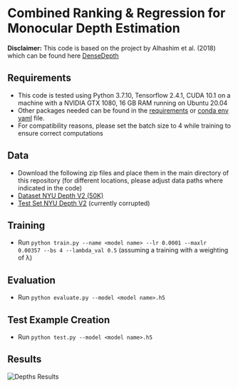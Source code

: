 # Combined Ranking & Regression for Monocular Depth Estimation

**Disclaimer:** This code is based on the project by Alhashim et al. (2018) which can be found here [DenseDepth](https://github.com/ialhashim/DenseDepth)

## Requirements
- This code is tested using Python 3.7.10, Tensorflow 2.4.1, CUDA 10.1 on a machine with a NVIDIA GTX 1080, 16 GB RAM running on Ubuntu 20.04
- Other packages needed can be found in the [requirements](https://git.uni-paderborn.de/dstecher/combined-ranking-and-regression-for-monocular-depth-esitmation/-/blob/master/requirements.txt) or [conda env yaml](https://git.uni-paderborn.de/dstecher/combined-ranking-and-regression-for-monocular-depth-esitmation/-/blob/master/combdepth.yml) file.
- For compatibility reasons, please set the batch size to 4 while training to ensure correct computations

## Data
- Download the following zip files and place them in the main directory of this repository (for different locations, please adjust data paths where indicated in the code)
- [Dataset NYU Depth V2 (50K)](https://tinyurl.com/nyu-data-zip)
- [Test Set NYU Depth V2](https://s3-eu-west-1.amazonaws.com/densedepth/nyu_test.zip) (currently corrupted)

## Training
- Run `python train.py --name <model name> --lr 0.0001 --maxlr 0.00357 --bs 4 --lambda_val 0.5` (assuming a training with a weighting of λ)

## Evaluation
- Run `python evaluate.py --model <model name>.h5`

## Test Example Creation
- Run `python test.py --model <model name>.h5`

## Results
![Depths Results](https://git.uni-paderborn.de/dstecher/combined-ranking-and-regression-for-monocular-depth-esitmation/-/blob/master/results_depths_comparison.png?raw=true)
